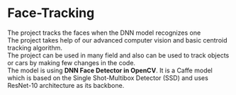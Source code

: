 # Face-Tracking
The project tracks the faces when the DNN model recognizes one<br>
The project takes help of our advanced computer vision and basic centroid tracking algorithm.<br>
The project can be used in many field and also can be used to track objects or cars by making few changes in the code.<br>
The model is using **DNN Face Detector in OpenCV**. It is a Caffe model which is based on the Single Shot-Multibox Detector (SSD) and uses ResNet-10 architecture as its backbone.
